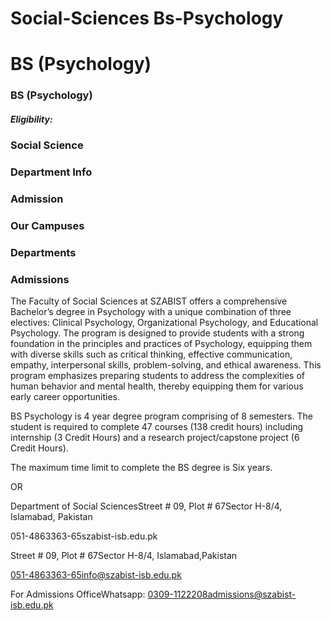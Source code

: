 # Social-Sciences Bs-Psychology

# BS (Psychology)

### BS (Psychology)

##### Eligibility:

### Social Science

### Department Info

### Admission

### Our Campuses

### Departments

### Admissions

The Faculty of Social Sciences at SZABIST offers a comprehensive Bachelor’s degree in Psychology with a unique combination of three electives: Clinical Psychology, Organizational Psychology, and Educational Psychology. The program is designed to provide students with a strong foundation in the principles and practices of Psychology, equipping them with diverse skills such as critical thinking, effective communication, empathy, interpersonal skills, problem-solving, and ethical awareness. This program emphasizes preparing students to address the complexities of human behavior and mental health, thereby equipping them for various early career opportunities.

BS Psychology is 4 year degree program comprising of 8 semesters. The student is required to complete 47 courses (138 credit hours) including internship (3 Credit Hours) and a research project/capstone project (6 Credit Hours).

The maximum time limit to complete the BS degree is Six years.

OR

Department of Social SciencesStreet # 09, Plot # 67Sector H-8/4, Islamabad, Pakistan

051-4863363-65szabist-isb.edu.pk

Street # 09, Plot # 67Sector H-8/4, Islamabad,Pakistan

051-4863363-65info@szabist-isb.edu.pk

For Admissions OfficeWhatsapp: 0309-1122208admissions@szabist-isb.edu.pk

